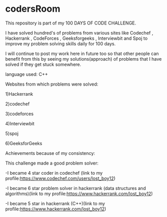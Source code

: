 # codersRoom

This repository is part of my 100 DAYS OF CODE CHALLENGE.

I have solved hundred's of problems from various sites like Codechef , Hackerrank , CodeForces , Geeksforgeeks , Interviewbit and Spoj
to improve my problem solving skills daily for 100 days. 

I will continue to post my work here in future too so that other people can benefit from this by seeing my solutions(approach) of problems 
that I have solved if they get stuck somewhere.

language used:
C++

Websites from which problems were solved:

1)Hackerrank

2)codechef

3)codeforces

4)Interviewbit

5)spoj

6)GeeksforGeeks

Achievements because of my consistency:

This challenge made a good problem solver:

-I became 4 star coder in codechef (link to my profile:https://www.codechef.com/users/lost_boy12)

-I became 6 star problem solver in hackerrank (data structures and algorithms)(link to my profile:https://www.hackerrank.com/lost_boy12)

-I became 5 star in hackerrank (C++)(link to my profile:https://www.hackerrank.com/lost_boy12)
